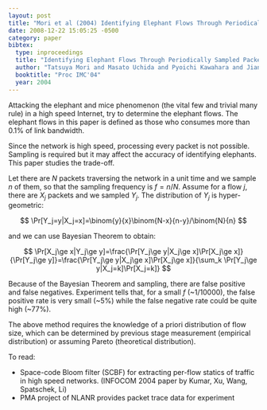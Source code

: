 ```yaml
---
layout: post
title: "Mori et al (2004) Identifying Elephant Flows Through Periodically Sampled Packets (IMC'04)"
date: 2008-12-22 15:05:25 -0500
category: paper
bibtex:
  type: inproceedings
  title: "Identifying Elephant Flows Through Periodically Sampled Packets"
  author: "Tatsuya Mori and Masato Uchida and Pyoichi Kawahara and Jianping Pan and Shigeki Goto"
  booktitle: "Proc IMC'04"
  year: 2004
---
```

Attacking the elephant and mice phenomenon (the vital few and trivial many rule) in a high speed Internet, try to determine the elephant flows. The elephant flows in this paper is defined as those who consumes more than 0.1% of link bandwidth.

Since the network is high speed, processing every packet is not possible. Sampling is required but it may affect the accuracy of identifying elephants. This paper studies the trade-off.

Let there are $N$ packets traversing the network in a unit time and we sample $n$ of them, so that the sampling frequency is $f=n/N$. Assume for a flow $j$, there are $X_j$ packets and we sampled $Y_j$. The distribution of $Y_j$ is hyper-geometric:  

$$ \Pr[Y_j=y|X_j=x]=\binom{y}{x}\binom{N-x}{n-y}/\binom{N}{n} $$

and we can use Bayesian Theorem to obtain:  

$$ \Pr[X_j\ge x|Y_j\ge y]=\frac{\Pr[Y_j\ge y|X_j\ge x]\Pr[X_j\ge x]}{\Pr[Y_j\ge y]}=\frac{\Pr[Y_j\ge y|X_j\ge x]\Pr[X_j\ge x]}{\sum_k \Pr[Y_j\ge y|X_j=k]\Pr[X_j=k]} $$

Because of the Bayesian Theorem and sampling, there are false positive and false negatives. Experiment tells that, for a small $f$ (~1/10000), the false positive rate is very small (~5%) while the false negative rate could be quite high (~77%).

The above method requires the knowledge of a priori distribution of flow size, which can be determined by previous stage measurement (empirical distribution) or assuming Pareto (theoretical distribution).

To read:

  - Space-code Bloom filter (SCBF) for extracting per-flow statics of traffic in high speed networks. (INFOCOM 2004 paper by Kumar, Xu, Wang, Spatschek, Li)
  - PMA project of NLANR provides packet trace data for experiment
